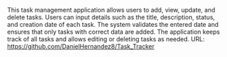 This task management application allows users to add, view, update, and delete tasks. Users can input details such as the title, description, status, and creation date of each task. The system validates the entered date and ensures that only tasks with correct data are added. The application keeps track of all tasks and allows editing or deleting tasks as needed.
URL:
https://github.com/DanielHernandez8/Task_Tracker
